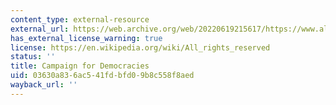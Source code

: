 ```yaml
---
content_type: external-resource
external_url: https://web.archive.org/web/20220619215617/https://www.allianceofdemocracies.org/initiatives/the-campaign/
has_external_license_warning: true
license: https://en.wikipedia.org/wiki/All_rights_reserved
status: ''
title: Campaign for Democracies
uid: 03630a83-6ac5-41fd-bfd0-9b8c558f8aed
wayback_url: ''
---
```

